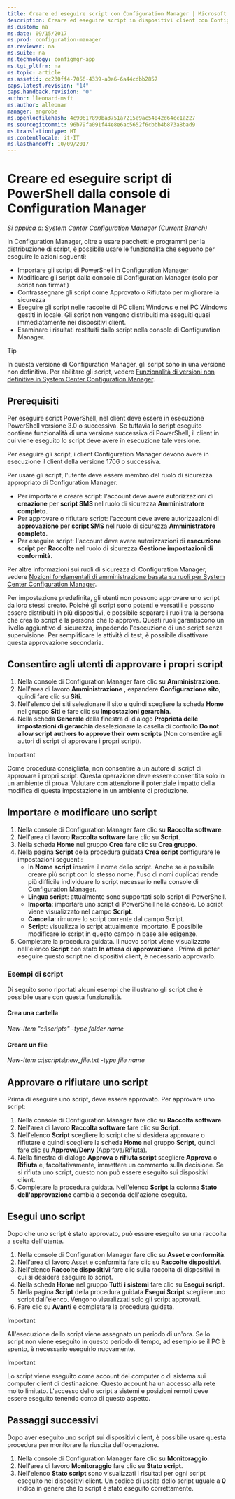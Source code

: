 ```yaml
---
title: Creare ed eseguire script con Configuration Manager | Microsoft Docs
description: Creare ed eseguire script in dispositivi client con Configuration Manager.
ms.custom: na
ms.date: 09/15/2017
ms.prod: configuration-manager
ms.reviewer: na
ms.suite: na
ms.technology: configmgr-app
ms.tgt_pltfrm: na
ms.topic: article
ms.assetid: cc230ff4-7056-4339-a0a6-6a44cdbb2857
caps.latest.revision: "14"
caps.handback.revision: "0"
author: lleonard-msft
ms.author: alleonar
manager: angrobe
ms.openlocfilehash: 4c90617890ba3751a7215e9ac54042d64cc1a227
ms.sourcegitcommit: 96b79fa091f44e8e6ac5652f6cbbb4b873a8bad9
ms.translationtype: HT
ms.contentlocale: it-IT
ms.lasthandoff: 10/09/2017
---
```

# <a name="create-and-run-powershell-scripts-from-the-configuration-manager-console"></a>Creare ed eseguire script di PowerShell dalla console di Configuration Manager

*Si applica a: System Center Configuration Manager (Current Branch)*

In Configuration Manager, oltre a usare pacchetti e programmi per la distribuzione di script, è possibile usare le funzionalità che seguono per eseguire le azioni seguenti:

- Importare gli script di PowerShell in Configuration Manager
- Modificare gli script dalla console di Configuration Manager (solo per script non firmati)
- Contrassegnare gli script come Approvato o Rifiutato per migliorare la sicurezza
- Eseguire gli script nelle raccolte di PC client Windows e nei PC Windows gestiti in locale. Gli script non vengono distribuiti ma eseguiti quasi immediatamente nei dispositivi client.
- Esaminare i risultati restituiti dallo script nella console di Configuration Manager.

>[!TIP]
>In questa versione di Configuration Manager, gli script sono in una versione non definitiva. Per abilitare gli script, vedere [Funzionalità di versioni non definitive in System Center Configuration Manager](/sccm/core/servers/manage/pre-release-features).

## <a name="prerequisites"></a>Prerequisiti

Per eseguire script PowerShell, nel client deve essere in esecuzione PowerShell versione 3.0 o successiva. Se tuttavia lo script eseguito contiene funzionalità di una versione successiva di PowerShell, il client in cui viene eseguito lo script deve avere in esecuzione tale versione.

Per eseguire gli script, i client Configuration Manager devono avere in esecuzione il client della versione 1706 o successiva.

Per usare gli script, l'utente deve essere membro del ruolo di sicurezza appropriato di Configuration Manager.

- Per importare e creare script: l'account deve avere autorizzazioni di **creazione** per **script SMS** nel ruolo di sicurezza **Amministratore completo**.
- Per approvare o rifiutare script: l'account deve avere autorizzazioni di **approvazione** per **script SMS** nel ruolo di sicurezza **Amministratore completo**.
- Per eseguire script: l'account deve avere autorizzazioni di **esecuzione script** per **Raccolte** nel ruolo di sicurezza **Gestione impostazioni di conformità**.

Per altre informazioni sui ruoli di sicurezza di Configuration Manager, vedere [Nozioni fondamentali di amministrazione basata su ruoli per System Center Configuration Manager](/sccm/core/understand/fundamentals-of-role-based-administration).

Per impostazione predefinita, gli utenti non possono approvare uno script da loro stessi creato. Poiché gli script sono potenti e versatili e possono essere distribuiti in più dispositivi, è possibile separare i ruoli tra la persona che crea lo script e la persona che lo approva. Questi ruoli garantiscono un livello aggiuntivo di sicurezza, impedendo l'esecuzione di uno script senza supervisione. Per semplificare le attività di test, è possibile disattivare questa approvazione secondaria.

## <a name="allow-users-to-approve-their-own-scripts"></a>Consentire agli utenti di approvare i propri script

1. Nella console di Configuration Manager fare clic su **Amministrazione**.
2. Nell'area di lavoro **Amministrazione** , espandere **Configurazione sito**, quindi fare clic su **Siti**.
3. Nell'elenco dei siti selezionare il sito e quindi scegliere la scheda **Home** nel gruppo **Siti** e fare clic su **Impostazioni gerarchia**.
4. Nella scheda **Generale** della finestra di dialogo **Proprietà delle impostazioni di gerarchia** deselezionare la casella di controllo **Do not allow script authors to approve their own scripts** (Non consentire agli autori di script di approvare i propri script).

>[!IMPORTANT]
>Come procedura consigliata, non consentire a un autore di script di approvare i propri script. Questa operazione deve essere consentita solo in un ambiente di prova. Valutare con attenzione il potenziale impatto della modifica di questa impostazione in un ambiente di produzione.

## <a name="import-and-edit-a-script"></a>Importare e modificare uno script

1. Nella console di Configuration Manager fare clic su **Raccolta software**.
2. Nell'area di lavoro **Raccolta software** fare clic su **Script**.
3. Nella scheda **Home** nel gruppo **Crea** fare clic su **Crea gruppo**.
4. Nella pagina **Script** della procedura guidata **Crea script** configurare le impostazioni seguenti:
    - In **Nome script** inserire il nome dello script. Anche se è possibile creare più script con lo stesso nome, l'uso di nomi duplicati rende più difficile individuare lo script necessario nella console di Configuration Manager.
    - **Lingua script**: attualmente sono supportati solo script di PowerShell.
    - **Importa**: importare uno script di PowerShell nella console. Lo script viene visualizzato nel campo **Script**.
    - **Cancella**: rimuove lo script corrente dal campo Script.
    - **Script**: visualizza lo script attualmente importato. È possibile modificare lo script in questo campo in base alle esigenze.
5. Completare la procedura guidata. Il nuovo script viene visualizzato nell'elenco **Script** con stato **In attesa di approvazione** . Prima di poter eseguire questo script nei dispositivi client, è necessario approvarlo.

### <a name="script-examples"></a>Esempi di script

Di seguito sono riportati alcuni esempi che illustrano gli script che è possibile usare con questa funzionalità.

#### <a name="create-a-folder"></a>Crea una cartella

*New-Item "c:\scripts" -type folder name*


#### <a name="create-a-file"></a>Creare un file

*New-Item c:\scripts\new_file.txt -type file name*


## <a name="approve-or-deny-a-script"></a>Approvare o rifiutare uno script

Prima di eseguire uno script, deve essere approvato. Per approvare uno script:

1. Nella console di Configuration Manager fare clic su **Raccolta software**.
2. Nell'area di lavoro **Raccolta software** fare clic su **Script**.
3. Nell'elenco **Script** scegliere lo script che si desidera approvare o rifiutare e quindi scegliere la scheda **Home** nel gruppo **Script**, quindi fare clic su **Approve/Deny** (Approva/Rifiuta).
4. Nella finestra di dialogo **Approva o rifiuta script** scegliere **Approva** o **Rifiuta** e, facoltativamente, immettere un commento sulla decisione. Se si rifiuta uno script, questo non può essere eseguito sui dispositivi client.
5. Completare la procedura guidata. Nell'elenco **Script** la colonna **Stato dell'approvazione** cambia a seconda dell'azione eseguita.

## <a name="run-a-script"></a>Esegui uno script
Dopo che uno script è stato approvato, può essere eseguito su una raccolta a scelta dell'utente.

1. Nella console di Configuration Manager fare clic su **Asset e conformità**.
2. Nell'area di lavoro Asset e conformità fare clic su **Raccolte dispositivi**.
3. Nell'elenco **Raccolte dispositivi** fare clic sulla raccolta di dispositivi in cui si desidera eseguire lo script.
4. Nella scheda **Home** nel gruppo **Tutti i sistemi** fare clic su **Esegui script**.
5. Nella pagina **Script** della procedura guidata **Esegui Script** scegliere uno script dall'elenco. Vengono visualizzati solo gli script approvati.
6. Fare clic su **Avanti** e completare la procedura guidata.

>[!IMPORTANT]
>All'esecuzione dello script viene assegnato un periodo di un'ora. Se lo script non viene eseguito in questo periodo di tempo, ad esempio se il PC è spento, è necessario eseguirlo nuovamente.

>[!IMPORTANT]
>Lo script viene eseguito come account del computer o di sistema sui computer client di destinazione. Questo account ha un accesso alla rete molto limitato. L'accesso dello script a sistemi e posizioni remoti deve essere eseguito tenendo conto di questo aspetto.

## <a name="next-steps"></a>Passaggi successivi

Dopo aver eseguito uno script sui dispositivi client, è possibile usare questa procedura per monitorare la riuscita dell'operazione.

1. Nella console di Configuration Manager fare clic su **Monitoraggio**.
2. Nell'area di lavoro **Monitoraggio** fare clic su **Stato script**.
3. Nell'elenco **Stato script** sono visualizzati i risultati per ogni script eseguito nei dispositivi client. Un codice di uscita dello script uguale a **0** indica in genere che lo script è stato eseguito correttamente.
